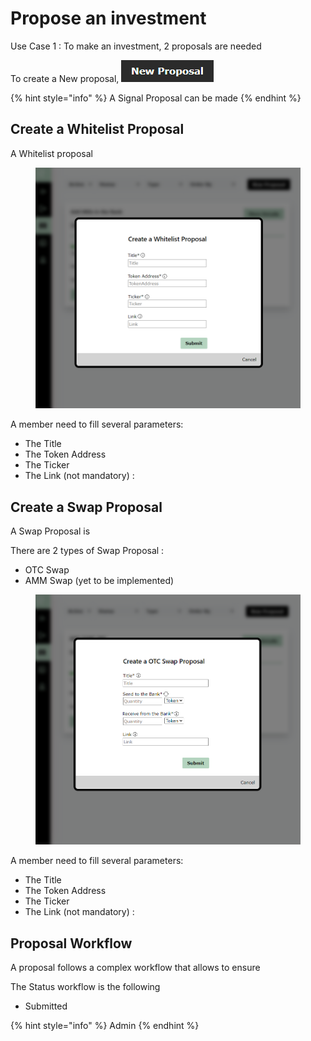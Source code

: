 # Propose an investment

Use Case 1 : To make an investment, 2 proposals are needed

To create a New proposal,  ![](<../.gitbook/assets/proposal button (1).png>)

{% hint style="info" %}
A Signal Proposal can be made
{% endhint %}

## Create a Whitelist Proposal

A Whitelist proposal

<figure><img src="../.gitbook/assets/Whitelist.png" alt=""><figcaption></figcaption></figure>

A member need to fill several parameters:

* The Title
* The Token Address
* The Ticker
* The Link (not mandatory) :&#x20;



## Create a Swap Proposal

A Swap Proposal is&#x20;

There are 2 types of Swap Proposal :&#x20;

* OTC Swap
* AMM Swap (yet to be implemented)

<figure><img src="../.gitbook/assets/OTC Swap modified.png" alt=""><figcaption></figcaption></figure>

A member need to fill several parameters:

* The Title
* The Token Address
* The Ticker
* The Link (not mandatory) :&#x20;

## Proposal Workflow

A proposal follows a complex workflow that allows to ensure

The Status workflow is the following

* Submitted

{% hint style="info" %}
Admin
{% endhint %}

